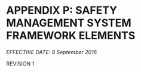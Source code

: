 # APPENDIX P: SAFETY MANAGEMENT SYSTEM FRAMEWORK ELEMENTS

*EFFECTIVE DATE: 8 September 2016*

REVISION 1
